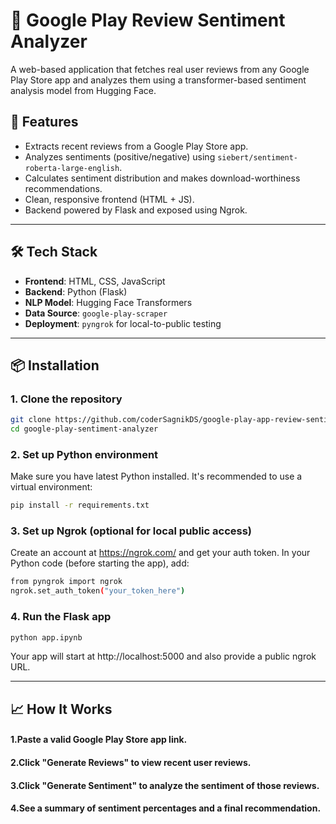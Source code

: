 # 📱 Google Play Review Sentiment Analyzer

A web-based application that fetches real user reviews from any Google Play Store app and analyzes them using a transformer-based sentiment analysis model from Hugging Face.

## 🚀 Features

- Extracts recent reviews from a Google Play Store app.
- Analyzes sentiments (positive/negative) using `siebert/sentiment-roberta-large-english`.
- Calculates sentiment distribution and makes download-worthiness recommendations.
- Clean, responsive frontend (HTML + JS).
- Backend powered by Flask and exposed using Ngrok.

---

## 🛠 Tech Stack

- **Frontend**: HTML, CSS, JavaScript
- **Backend**: Python (Flask)
- **NLP Model**: Hugging Face Transformers
- **Data Source**: `google-play-scraper`
- **Deployment**: `pyngrok` for local-to-public testing

---

## 📦 Installation

### 1. Clone the repository
```bash
git clone https://github.com/coderSagnikDS/google-play-app-review-sentiment-analyser.git
cd google-play-sentiment-analyzer
```
### 2. Set up Python environment
Make sure you have latest Python installed. It's recommended to use a virtual environment:
```bash
pip install -r requirements.txt
```
### 3. Set up Ngrok (optional for local public access)
Create an account at https://ngrok.com/ and get your auth token.
In your Python code (before starting the app), add:
```bash
from pyngrok import ngrok
ngrok.set_auth_token("your_token_here")
```
### 4. Run the Flask app
```bash
python app.ipynb
```
Your app will start at http://localhost:5000 and also provide a public ngrok URL.

---

## 📈 How It Works
#### 1.Paste a valid Google Play Store app link.
#### 2.Click "Generate Reviews" to view recent user reviews.
#### 3.Click "Generate Sentiment" to analyze the sentiment of those reviews.
#### 4.See a summary of sentiment percentages and a final recommendation.
